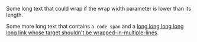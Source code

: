 Some long text that could wrap if the wrap width parameter is lower than its length.

Some more long text that contains `a code span` and a [long long long long long link whose target shouldn't be wrapped-in-multiple-lines](#123456789-123456789-123456789-123456789-123456789-123456789-123456789-123456789).
